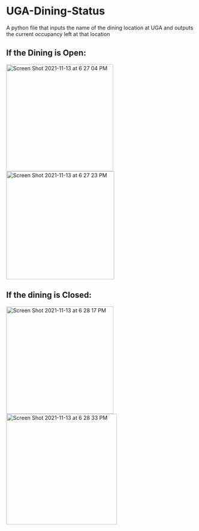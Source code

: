 # UGA-Dining-Status
A python file that inputs the name of the dining location at UGA and outputs the current occupancy left at that location

## If the Dining is Open:

<img width="285" alt="Screen Shot 2021-11-13 at 6 27 04 PM" src="https://user-images.githubusercontent.com/55408263/141661877-b93e60bd-0e71-443f-901a-69bce0803424.png">

<img width="288" alt="Screen Shot 2021-11-13 at 6 27 23 PM" src="https://user-images.githubusercontent.com/55408263/141661880-35135eba-55d5-4cab-89d8-f75390cb6bf7.png">

## If the dining is Closed:

<img width="286" alt="Screen Shot 2021-11-13 at 6 28 17 PM" src="https://user-images.githubusercontent.com/55408263/141661894-2cfc7d96-95fb-47eb-928d-4505c61552f6.png">

<img width="295" alt="Screen Shot 2021-11-13 at 6 28 33 PM" src="https://user-images.githubusercontent.com/55408263/141661901-98e770f7-7e9a-4737-8b92-a8d0628c7597.png">
